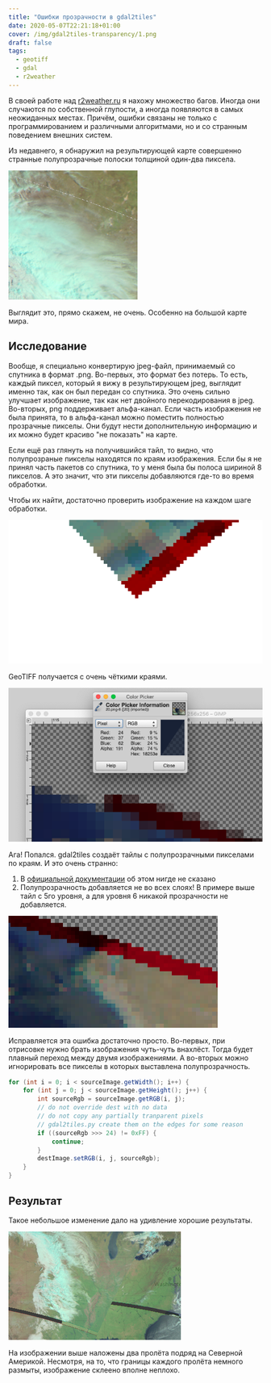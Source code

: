 ```yaml
---
title: "Ошибки прозрачности в gdal2tiles"
date: 2020-05-07T22:21:18+01:00
cover: /img/gdal2tiles-transparency/1.png
draft: false
tags:
  - geotiff
  - gdal
  - r2weather
---
```



В своей работе над [r2weather.ru](https://r2weather.ru) я нахожу множество багов. Иногда они случаются по собственной глупости, а иногда появляются в самых неожиданных местах. Причём, ошибки связаны не только с программированием и различными алгоритмами, но и со странным поведением внешних систем.

Из недавнего, я обнаружил на результирующей карте совершенно странные полупрозрачные полоски толщиной один-два пиксела.

![](/img/gdal2tiles-transparency/41.png)

Выглядит это, прямо скажем, не очень. Особенно на большой карте мира.

## Исследование

Вообще, я специально конвертирую jpeg-файл, принимаемый со спутника в формат .png. Во-первых, это формат без потерь. То есть, каждый пиксел, который я вижу в результирующем jpeg, выглядит именно так, как он был передан со спутника. Это очень сильно улучшает изображение, так как нет двойного перекодирования в jpeg. Во-вторых, png поддерживает альфа-канал. Если часть изображения не была принята, то в альфа-канал можно поместить полностью прозрачные пикселы. Они будут нести дополнительную информацию и их можно будет красиво "не показать" на карте.

Если ещё раз глянуть на получившийся тайл, то видно, что полупрозраные пикселы находятся по краям изображения. Если бы я не принял часть пакетов со спутника, то у меня была бы полоса шириной 8 пикселов. А это значит, что эти пикселы добавляются где-то во время обработки.

Чтобы их найти, достаточно проверить изображение на каждом шаге обработки.

![](/img/gdal2tiles-transparency/1.png)

GeoTIFF получается с очень чёткими краями.

![](/img/gdal2tiles-transparency/2.png)

Ага! Попался. gdal2tiles создаёт тайлы с полупрозрачными пикселами по краям. И это очень странно:

 1. В [официальной документации](https://gdal.org/programs/gdal2tiles.html) об этом нигде не сказано
 2. Полупрозрачность добавляется не во всех слоях! В примере выше тайл с 5го уровня, а для уровня 6 никакой прозрачности не добавляется.
 
![](/img/gdal2tiles-transparency/3.png)

Исправляется эта ошибка достаточно просто. Во-первых, при отрисовке нужно брать изображения чуть-чуть внахлёст. Тогда будет плавный переход между двумя изображениями. А во-вторых можно игнорировать все пикселы в которых выставлена полупрозрачность.

```java
for (int i = 0; i < sourceImage.getWidth(); i++) {
	for (int j = 0; j < sourceImage.getHeight(); j++) {
		int sourceRgb = sourceImage.getRGB(i, j);
		// do not override dest with no data
		// do not copy any partially tranparent pixels
		// gdal2tiles.py create them on the edges for some reason
		if ((sourceRgb >>> 24) != 0xFF) {
			continue;
		}
		destImage.setRGB(i, j, sourceRgb);
	}
}
```

## Результат

Такое небольшое изменение дало на удивление хорошие результаты.

![](/img/gdal2tiles-transparency/4.png)

На изображении выше наложены два пролёта подряд на Северной Америкой. Несмотря, на то, что границы каждого пролёта немного размыты, изображение склеено вполне неплохо.